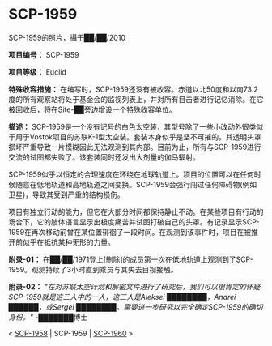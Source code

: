 # SCP-1959
                        




SCP-1959的照片，攝于██/██/2010



**项目编号：** SCP-1959

**项目等级：** Euclid

**特殊收容措施：** 在编写时，SCP-1959还没有被收容。赤道以北50度和以南73.2度的所有观察站将处于基金会的监视列表上，并对所有目击者进行记忆消除。在它被回收后，将在Site-██旁边增设一个特殊收容单位。

**描述：** SCP-1959是一个没有记号的白色太空装，其型号除了一些小改动外很类似于用于Vostok项目的苏联K-1型太空装。套装本身似乎是坚不可摧的。其透明头罩损坏严重导致一片模糊因此无法观测到其内部。目前为止，所有与SCP-1959进行交流的试图都失败了。该套装同时还发出大剂量的伽马辐射。

SCP-1959似乎以恒定的合理速度在环绕在地球轨道上。项目的位置可以在任何时候随意在低地轨道和高地轨道之间变换。SCP-1959会强行闯过任何障碍物(例如卫星)，导致其受到严重的结构损伤。

项目有独立行动的能力，但它在大部分时间都保持静止不动。在某些项目有行动的场合下，它的肢体语言显示出极度痛苦并试图打破自己的头罩。有记录显示SCP-1959在再次移动前曾在某位置徘徊了一段时间。在观测到该事件时，项目在被推开前似乎在抵抗某种无形的力量。

**附录-01：** 在██/██/1971登上[删除]的成员第一次在低地轨道上观测到了SCP-1959。观测持续了3小时直到乘员与其失去目视接触。

**附录-02：** *"在对苏联太空计划和解密文件进行了研究后，我们可以很肯定的怀疑SCP-1959就是这三人中的一人，这三人是Aleksei ████████，Andrei ██████，或Sergei ████████。需要进一步研究以完全确定SCP-1959的确切身份。"* -███████博士



« [SCP-1958](/scp-1958) | SCP-1959 | [SCP-1960](/scp-1960) »





                    